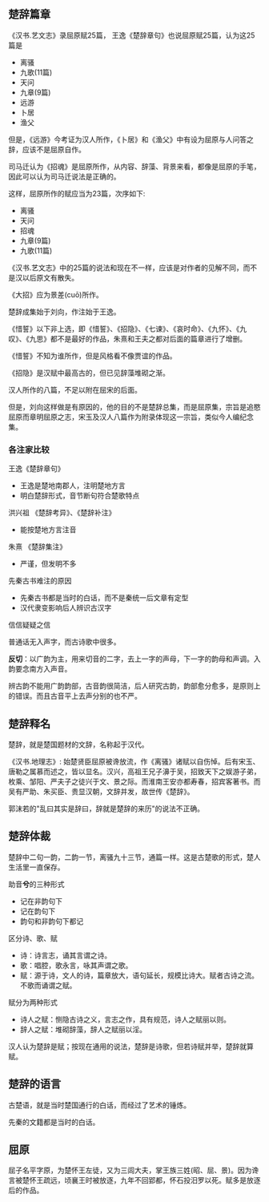 ## 楚辞篇章

《汉书.艺文志》录屈原赋25篇， 王逸《楚辞章句》也说屈原赋25篇，认为这25篇是

+ 离骚
+ 九歌(11篇)
+ 天问
+ 九章(9篇)
+ 远游
+ 卜居
+ 渔父

但是，《远游》今考证为汉人所作，《卜居》和《渔父》中有设为屈原与人问答之辞，应该不是屈原自作。

司马迁认为《招魂》是屈原所作，从内容、辞藻、背景来看，都像是屈原的手笔，因此可以认为司马迁说法是正确的。

这样，屈原所作的赋应当为23篇，次序如下:

+ 离骚
+ 天问
+ 招魂
+ 九章(9篇)
+ 九歌(11篇)

《汉书.艺文志》中的25篇的说法和现在不一样，应该是对作者的见解不同，而不是汉以后原文有散失。

《大招》应为景差(cuō)所作。



楚辞成集始于刘向，作注始于王逸。

《惜誓》以下非上选，即《惜誓》、《招隐》、《七谏》、《哀时命》、《九怀》、《九叹》、《九思》都不是最好的作品，朱熹和王夫之都对后面的篇章进行了增删。

《惜誓》不知为谁所作，但是风格看不像贾谊的作品。

《招隐》是汉赋中最高古的，但已见辞藻堆砌之渐。

 汉人所作的八篇，不足以附在屈宋的后面。

但是，刘向这样做是有原因的，他的目的不是楚辞总集，而是屈原集，宗旨是追愍屈原而章明屈原之志，宋玉及汉人八篇作为附录体现这一宗旨，类似今人编纪念集。

### 各注家比较

王逸《楚辞章句》

+ 王逸是楚地南郡人，注明楚地方言
+ 明白楚辞形式，音节断句符合楚歌特点

洪兴祖 《楚辞考异》、《楚辞补注》

+ 能按楚地方言注音

朱熹 《楚辞集注》

+ 严谨，但发明不多



先秦古书难注的原因

+ 先秦古书都是当时的白话，而不是秦统一后文章有定型
+ 汉代隶变影响后人辨识古汉字



信信疑疑之信



普通话无入声字，而古诗歌中很多。

**反切**：以广韵为主，用来切音的二字，去上一字的声母，下一字的韵母和声调。入韵要念南方入声音。

辨古韵不能用广韵韵部，古音韵很简洁，后人研究古韵，韵部愈分愈多，是原则上的错误。而且古音平上去声分别的也不严。



## 楚辞释名

楚辞，就是楚国题材的文辞，名称起于汉代。

《汉书.地理志》: 始楚贤臣屈原被谗放流，作《离骚》诸赋以自伤悼。后有宋玉、唐勒之属慕而述之，皆以显名。汉兴，高祖王兄子濞于吴，招致天下之娱游子弟，枚乘、邹阳、严夫子之徒兴于文、景之际。而淮南王安亦都寿春，招宾客著书。而吴有严助、朱买臣、贵显汉朝，文辞并发，故世传《楚辞》。

郭沫若的"乱曰其实是辞曰，辞就是楚辞的来历"的说法不正确。



## 楚辞体裁

楚辞中二句一韵，二韵一节，离骚九十三节，通篇一样。这是古楚歌的形式，楚人生活里一直保存。

助音**兮**的三种形式

+ 记在非韵句下
+ 记在韵句下
+ 韵句和非韵句下都记



区分诗、歌、赋

+ 诗：诗言志，诵其言谓之诗。
+ 歌：唱腔，歌永言，咏其声谓之歌。
+ 赋：源于诗，文人的诗，篇章放大，语句延长，规模比诗大。赋者古诗之流。不歌而诵谓之赋。

赋分为两种形式

+ 诗人之赋：恻隐古诗之义，言志之作，具有规范，诗人之赋丽以则。
+ 辞人之赋：堆砌辞藻，辞人之赋丽以淫。

汉人认为楚辞是赋；按现在通用的说法，楚辞是诗歌，但若诗赋并举，楚辞就算赋。



## 楚辞的语言

古楚语，就是当时楚国通行的白话，而经过了艺术的锤炼。

先秦的文籍都是当时的白话。



## 屈原

屈子名平字原，为楚怀王左徒，又为三闾大夫，掌王族三姓(昭、屈、景)。因为谗言被楚怀王疏远，顷襄王时被放逐，九年不回郢都，怀石投汨罗以死。赋多是放逐后的作品。



 